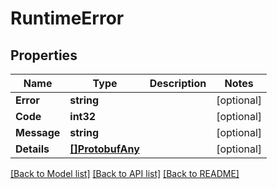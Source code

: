 # RuntimeError

## Properties

Name | Type | Description | Notes
------------ | ------------- | ------------- | -------------
**Error** | **string** |  | [optional] 
**Code** | **int32** |  | [optional] 
**Message** | **string** |  | [optional] 
**Details** | [**[]ProtobufAny**](protobufAny.md) |  | [optional] 

[[Back to Model list]](../README.md#documentation-for-models) [[Back to API list]](../README.md#documentation-for-api-endpoints) [[Back to README]](../README.md)


